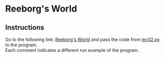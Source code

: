 # Reeborg's World

## Instructions 
Go to the following link: [Reeborg's World](https://reeborg7.ca/reeborg.html?lang=en&mode=python&menu=worlds%2Fmenus%2Freeborg_intro_en.json&name=Alone&url=worlds%2Ftutorial_en%2Falone.json) and pass the code from [lec02.py](lec02.py) to the program.  
Each comment indicates a different run example of the program.
